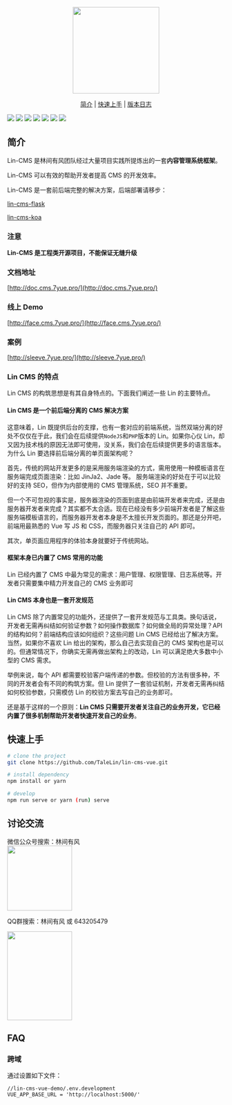 
<p align="center">
  <a href="http://doc.cms.7yue.pro/">
    <img width="200" src="https://consumerminiaclprd01.blob.core.chinacloudapi.cn/miniappbackground/sfgmember/lin/left-logo.png">
  </a>
</p>

<p align="center">
  <a href="#简介">简介</a>&nbsp;|&nbsp;<a href="#快速上手">快速上手</a>&nbsp;|&nbsp;<a href="#版本日志">版本日志</a>
</p>

![](https://img.shields.io/badge/版本-0.2.1-3963bc.svg)
![](https://img.shields.io/badge/node-8.11.0+-3963bc.svg)
![](https://img.shields.io/badge/脚手架-vuecli3-3963bc.svg)
![](https://img.shields.io/badge/license-MIT-3963bc.svg)
![](https://img.shields.io/badge/developer-@vanoneang-3963bc.svg)
![](https://img.shields.io/badge/developer-@GongJS-3963bc.svg)
![](https://img.shields.io/badge/developer-@quanquan-3963bc.svg)

## 简介

Lin-CMS 是林间有风团队经过大量项目实践所提炼出的一套**内容管理系统框架**。

Lin-CMS 可以有效的帮助开发者提高 CMS 的开发效率。

Lin-CMS 是一套前后端完整的解决方案，后端部署请移步：

[lin-cms-flask](https://github.com/TaleLin/lin-cms-flask)

[lin-cms-koa](https://github.com/TaleLin/lin-cms-koa)

### 注意

**Lin-CMS 是工程类开源项目，不能保证无缝升级**

### 文档地址

[http://doc.cms.7yue.pro/](http://doc.cms.7yue.pro/)

### 线上 Demo

[http://face.cms.7yue.pro/](http://face.cms.7yue.pro/)

### 案例

[http://sleeve.7yue.pro/](http://sleeve.7yue.pro/)


### Lin CMS 的特点

Lin CMS 的构筑思想是有其自身特点的。下面我们阐述一些 Lin 的主要特点。

#### Lin CMS 是一个前后端分离的 CMS 解决方案

这意味着，Lin 既提供后台的支撑，也有一套对应的前端系统，当然双端分离的好处不仅仅在于此，我们会在后续提供`NodeJS`和`PHP`版本的 Lin。如果你心仪 Lin，却又因为技术栈的原因无法即可使用，没关系，我们会在后续提供更多的语言版本。为什么 Lin 要选择前后端分离的单页面架构呢？

首先，传统的网站开发更多的是采用服务端渲染的方式，需用使用一种模板语言在服务端完成页面渲染：比如 JinJa2、Jade 等。
服务端渲染的好处在于可以比较好的支持 SEO，但作为内部使用的 CMS 管理系统，SEO 并不重要。

但一个不可忽视的事实是，服务器渲染的页面到底是由前端开发者来完成，还是由服务器开发者来完成？其实都不太合适。现在已经没有多少前端开发者是了解这些服务端模板语言的，而服务器开发者本身是不太擅长开发页面的。那还是分开吧，前端用最熟悉的 Vue 写 JS 和 CSS，而服务器只关注自己的 API 即可。

其次，单页面应用程序的体验本身就要好于传统网站。

#### 框架本身已内置了 CMS 常用的功能

Lin 已经内置了 CMS 中最为常见的需求：用户管理、权限管理、日志系统等。开发者只需要集中精力开发自己的 CMS 业务即可

#### Lin CMS 本身也是一套开发规范

Lin CMS 除了内置常见的功能外，还提供了一套开发规范与工具类。换句话说，开发者无需再纠结如何验证参数？如何操作数据库？如何做全局的异常处理？API 的结构如何？前端结构应该如何组织？这些问题 Lin CMS 已经给出了解决方案。当然，如果你不喜欢 Lin 给出的架构，那么自己去实现自己的 CMS 架构也是可以的。但通常情况下，你确实无需再做出架构上的改动，Lin 可以满足绝大多数中小型的 CMS 需求。

举例来说，每个 API 都需要校验客户端传递的参数。但校验的方法有很多种，不同的开发者会有不同的构筑方案。但 Lin 提供了一套验证机制，开发者无需再纠结如何校验参数，只需模仿 Lin 的校验方案去写自己的业务即可。

还是基于这样的一个原则：**Lin CMS 只需要开发者关注自己的业务开发，它已经内置了很多机制帮助开发者快速开发自己的业务**。

## 快速上手

```sh
# clone the project
git clone https://github.com/TaleLin/lin-cms-vue.git

# install dependency
npm install or yarn

# develop
npm run serve or yarn (run) serve
```

## 讨论交流
微信公众号搜索：林间有风
<br>
<img class="QR-img" src="http://i1.sleeve.7yue.pro/wechat-account.jpeg" width="150" height="150">

QQ群搜索：林间有风 或 643205479

<img src="https://consumerminiaclprd01.blob.core.chinacloudapi.cn/miniappbackground/sfgmember/lin/qrcode_1558012902375.jpg" width="150" height="205" >

## FAQ

### 跨域
通过设置如下文件：
```
//lin-cms-vue-demo/.env.development
VUE_APP_BASE_URL = 'http://localhost:5000/'
```

